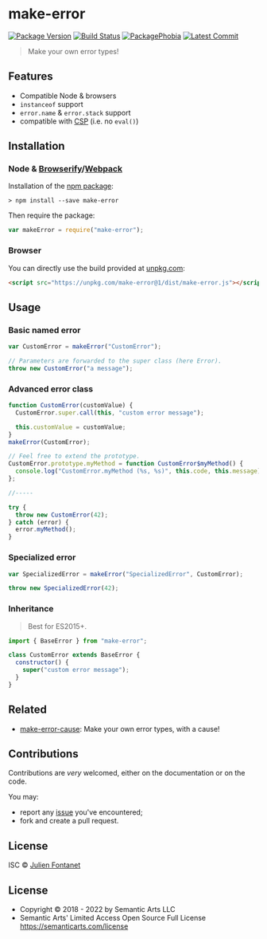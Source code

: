 # make-error

[![Package Version](https://badgen.net/npm/v/make-error)](https://npmjs.org/package/make-error) [![Build Status](https://travis-ci.org/JsCommunity/make-error.png?branch=master)](https://travis-ci.org/JsCommunity/make-error) [![PackagePhobia](https://badgen.net/packagephobia/install/make-error)](https://packagephobia.now.sh/result?p=make-error) [![Latest Commit](https://badgen.net/github/last-commit/JsCommunity/make-error)](https://github.com/JsCommunity/make-error/commits/master)

> Make your own error types!

## Features

- Compatible Node & browsers
- `instanceof` support
- `error.name` & `error.stack` support
- compatible with [CSP](https://en.wikipedia.org/wiki/Content_Security_Policy) (i.e. no `eval()`)

## Installation

### Node & [Browserify](http://browserify.org/)/[Webpack](https://webpack.js.org/)

Installation of the [npm package](https://npmjs.org/package/make-error):

```
> npm install --save make-error
```

Then require the package:

```javascript
var makeError = require("make-error");
```

### Browser

You can directly use the build provided at [unpkg.com](https://unpkg.com):

```html
<script src="https://unpkg.com/make-error@1/dist/make-error.js"></script>
```

## Usage

### Basic named error

```javascript
var CustomError = makeError("CustomError");

// Parameters are forwarded to the super class (here Error).
throw new CustomError("a message");
```

### Advanced error class

```javascript
function CustomError(customValue) {
  CustomError.super.call(this, "custom error message");

  this.customValue = customValue;
}
makeError(CustomError);

// Feel free to extend the prototype.
CustomError.prototype.myMethod = function CustomError$myMethod() {
  console.log("CustomError.myMethod (%s, %s)", this.code, this.message);
};

//-----

try {
  throw new CustomError(42);
} catch (error) {
  error.myMethod();
}
```

### Specialized error

```javascript
var SpecializedError = makeError("SpecializedError", CustomError);

throw new SpecializedError(42);
```

### Inheritance

> Best for ES2015+.

```javascript
import { BaseError } from "make-error";

class CustomError extends BaseError {
  constructor() {
    super("custom error message");
  }
}
```

## Related

- [make-error-cause](https://www.npmjs.com/package/make-error-cause): Make your own error types, with a cause!

## Contributions

Contributions are _very_ welcomed, either on the documentation or on
the code.

You may:

- report any [issue](https://github.com/JsCommunity/make-error/issues)
  you've encountered;
- fork and create a pull request.

## License

ISC © [Julien Fontanet](http://julien.isonoe.net)

## License

- Copyright © 2018 - 2022 by Semantic Arts LLC
- Semantic Arts' Limited Access Open Source Full License https://semanticarts.com/license
